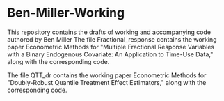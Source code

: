 # Ben-Miller-Working
This repository contains the drafts of working and accompanying code authored by  Ben Miller
The file Fractional_response contains the working paper Econometric Methods for "Multiple Fractional Response Variables with a Binary Endogenous Covariate: An Application to Time-Use Data," along with the corresponding code.

The file QTT_dr contains the working paper Econometric Methods for "Doubly-Robust Quantile Treatment Effect Estimators," along with the corresponding code.
